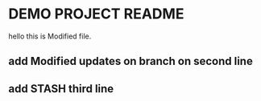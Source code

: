 # DEMO PROJECT README


hello this is Modified file.

## add Modified updates on branch on second line

## add STASH third line

